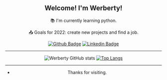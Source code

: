 <!--
**Werberty/Werberty** is a ✨ _special_ ✨ repository because its `README.md` (this file) appears on your GitHub profile.

Here are some ideas to get you started:

- 🔭 I’m currently working on ...
- 🌱 I’m currently learning ...
- 👯 I’m looking to collaborate on ...
- 🤔 I’m looking for help with ...
- 💬 Ask me about ...
- 📫 How to reach me: ...
- 😄 Pronouns: ...
- ⚡ Fun fact: ...
-->
<div align="center">

## Welcome! I'm Werberty!

:books: I'm currently learning python.

:outbox_tray: Goals for 2022: create new projects and find a job.

[![Github Badge](https://img.shields.io/badge/-Github-000?style=flat-square&logo=Github&logoColor=white&link=https://github.com/Werberty)](https://github.com/Werberty)   [![Linkedin Badge](https://img.shields.io/badge/-LinkedIn-blue?style=flat-square&logo=Linkedin&logoColor=white&link=https://www.linkedin.com/in/werberty-alexandre-b8aa0a230/)](https://www.linkedin.com/in/werberty-alexandre-b8aa0a230/)

----------------------------------------------------------------------------------

![Werberty GitHub stats](https://github-readme-stats.vercel.app/api?username=Werberty&show_icons=true&theme=outrun) [![Top Langs](https://github-readme-stats.vercel.app/api/top-langs/?username=Werberty&layout=compact&theme=outrun)](https://github.com/Werberty/github-readme-stats)

----------------------------------------------------------------------------------

- Thanks for visiting.

